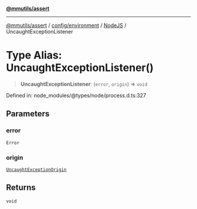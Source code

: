 [**@mmutils/assert**](../../../../../README.md)

***

[@mmutils/assert](../../../../../modules.md) / [config/environment](../../../README.md) / [NodeJS](../README.md) / UncaughtExceptionListener

# Type Alias: UncaughtExceptionListener()

> **UncaughtExceptionListener**: (`error`, `origin`) => `void`

Defined in: node\_modules/@types/node/process.d.ts:327

## Parameters

### error

`Error`

### origin

[`UncaughtExceptionOrigin`](UncaughtExceptionOrigin.md)

## Returns

`void`
